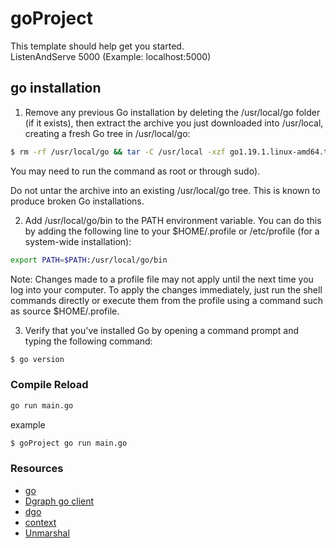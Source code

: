 # goProject

This template should help get you started.  
ListenAndServe 5000 (Example: localhost:5000)

## go installation
  1. Remove any previous Go installation by deleting the /usr/local/go folder (if it exists), then extract the archive you just downloaded into /usr/local, creating a fresh Go tree in /usr/local/go:

```sh
$ rm -rf /usr/local/go && tar -C /usr/local -xzf go1.19.1.linux-amd64.tar.gz
```
You may need to run the command as root or through sudo).

Do not untar the archive into an existing /usr/local/go tree. This is known to produce broken Go installations.

2. Add /usr/local/go/bin to the PATH environment variable.
You can do this by adding the following line to your $HOME/.profile or /etc/profile (for a system-wide installation):

```sh
export PATH=$PATH:/usr/local/go/bin
```
Note: Changes made to a profile file may not apply until the next time you log into your computer. To apply the changes immediately, just run the shell commands directly or execute them from the profile using a command such as source $HOME/.profile.

3. Verify that you've installed Go by opening a command prompt and typing the following command:

```sh
$ go version
```

### Compile Reload
```sh
go run main.go
```
example
```sh
$ goProject go run main.go
```

### Resources
- [go](https://www.youtube.com/watch?v=lodF5BaZdDY&list=PLhdY0D_lA34W1wS2nJmQr-sssMDuQf-r8)
- [Dgraph go client](https://dgraph.io/docs/clients/go/)
- [dgo](https://pkg.go.dev/github.com/dgraph-io/dgo)
- [context](https://www.youtube.com/watch?v=yFN-IZQfdpY) 
- [Unmarshal](pkg.go.dev/encoding/json#example-Unmarshal)
